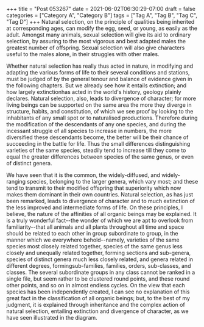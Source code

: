 +++
title = "Post 053267"
date = 2021-06-02T06:30:29-07:00
draft = false
categories = ["Category A", "Category B"]
tags = ["Tag A", "Tag B", "Tag C", "Tag D"]
+++
Natural selection, on the principle of qualities being inherited at corresponding ages, can modify the egg, seed, or young, as easily as the adult. Amongst many animals, sexual selection will give its aid to ordinary selection, by assuring to the most vigorous and best adapted males the greatest number of offspring. Sexual selection will also give characters useful to the males alone, in their struggles with other males.

Whether natural selection has really thus acted in nature, in modifying and adapting the various forms of life to their several conditions and stations, must be judged of by the general tenour and balance of evidence given in the following chapters. But we already see how it entails extinction; and how largely extinctionhas acted in the world's history, geology plainly declares. Natural selection, also, leads to divergence of character; for more living beings can be supported on the same area the more they diverge in structure, habits, and constitution, of which we see proof by looking to the inhabitants of any small spot or to naturalised productions. Therefore during the modification of the descendants of any one species, and during the incessant struggle of all species to increase in numbers, the more diversified these descendants become, the better will be their chance of succeeding in the battle for life. Thus the small differences distinguishing varieties of the same species, steadily tend to increase till they come to equal the greater differences between species of the same genus, or even of distinct genera.

We have seen that it is the common, the widely-diffused, and widely-ranging species, belonging to the larger genera, which vary most; and these tend to transmit to their modified offspring that superiority which now makes them dominant in their own countries. Natural selection, as has just been remarked, leads to divergence of character and to much extinction of the less improved and intermediate forms of life. On these principles, I believe, the nature of the affinities of all organic beings may be explained. It is a truly wonderful fact--the wonder of which we are apt to overlook from familiarity--that all animals and all plants throughout all time and space should be related to each other in group subordinate to group, in the manner which we everywhere behold--namely, varieties of the same species most closely related together, species of the same genus less closely and unequally related together, forming sections and sub-genera, species of distinct genera much less closely related, and genera related in different degrees, formingsub-families, families, orders, sub-classes, and classes. The several subordinate groups in any class cannot be ranked in a single file, but seem rather to be clustered round points, and these round other points, and so on in almost endless cycles. On the view that each species has been independently created, I can see no explanation of this great fact in the classification of all organic beings; but, to the best of my judgment, it is explained through inheritance and the complex action of natural selection, entailing extinction and divergence of character, as we have seen illustrated in the diagram.
